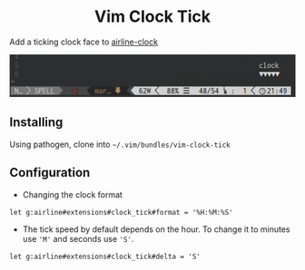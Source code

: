 <h1 align="center">
    Vim Clock Tick
</h1>

Add a ticking clock face to [airline-clock](https://github.com/enricobacis/vim-airline-clock)

![](.screenshot/clock_shot.png)

## Installing

Using pathogen, clone into `~/.vim/bundles/vim-clock-tick`

## Configuration

 * Changing the clock format

```
let g:airline#extensions#clock_tick#format = '%H:%M:%S'
```

 * The tick speed by default depends on the hour. To change it to minutes use `'M'` and seconds use `'S'`.

```
let g:airline#extensions#clock_tick#delta = 'S'
```
